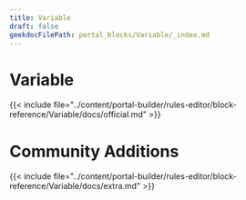```yaml
---
title: Variable
draft: false
geekdocFilePath: portal_blocks/Variable/_index.md
---
```

# Variable
{{< include file="../content/portal-builder/rules-editor/block-reference/Variable/docs/official.md" >}}

# Community Additions

{{< include file="../content/portal-builder/rules-editor/block-reference/Variable/docs/extra.md" >}}